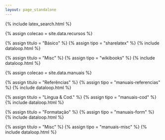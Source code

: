 ```yaml
---
layout: page_standalone
---
```


{% include latex_search.html %}

<div class="grid">
{% assign colecao = site.data.recursos %}

{% assign titulo = "Básico" %}
{% assign tipo = "sharelatex" %}
{% include dataloop.html %}

{% assign titulo = "Misc" %}
{% assign tipo = "wikibooks" %}
{% include dataloop.html %}

{% assign colecao = site.data.manuais %}

{% assign titulo = "Referências" %}
{% assign tipo = "manuais-referencias" %}
{% include dataloop.html %}

{% assign titulo = "Língua & Cod." %}
{% assign tipo = "manuais-cod" %}
{% include dataloop.html %}

{% assign titulo = "Formatação" %}
{% assign tipo = "manuais-form" %}
{% include dataloop.html %}

{% assign titulo = "Misc" %}
{% assign tipo = "manuais-misc" %}
{% include dataloop.html %}
</div>
